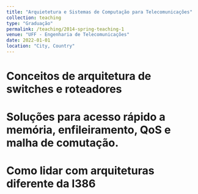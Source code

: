 ```yaml
---
title: "Arquietetura e Sistemas de Computação para Telecomunicações"
collection: teaching
type: "Graduação"
permalink: /teaching/2014-spring-teaching-1
venue: "UFF - Engenharia de Telecomunicações"
date: 2022-01-01
location: "City, Country"
---
```


Conceitos de arquitetura de switches e roteadores
======

Soluções para acesso rápido a memória, enfileiramento, QoS e malha de comutação.
======

Como lidar com arquiteturas diferente da I386
======